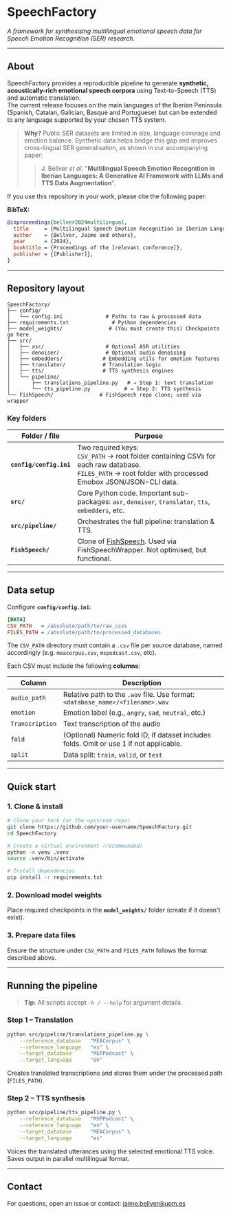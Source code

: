 # SpeechFactory

*A framework for synthesising multilingual emotional speech data for Speech Emotion Recognition (SER) research.*

---

## About
SpeechFactory provides a reproducible pipeline to generate **synthetic, acoustically-rich emotional speech corpora** using Text-to-Speech (TTS) and automatic translation.  
The current release focuses on the main languages of the Iberian Peninsula (Spanish, Catalan, Galician, Basque and Portuguese) but can be extended to any language supported by your chosen TTS system.

> **Why?** Public SER datasets are limited in size, language coverage and emotion balance. Synthetic data helps bridge this gap and improves cross-lingual SER generalisation, as shown in our accompanying paper:
>
> > J. Bellver *et al.* "**Multilingual Speech Emotion Recognition in Iberian Languages: A Generative AI Framework with LLMs and TTS Data Augmentation**".

If you use this repository in your work, please cite the following paper:

**BibTeX:**
```bibtex
@inproceedings{bellver2024multilingual,
  title     = {Multilingual Speech Emotion Recognition in Iberian Languages: A Generative AI Framework with LLMs and TTS Data Augmentation},
  author    = {Bellver, Jaime and others},
  year      = {2024},
  booktitle = {Proceedings of the [relevant conference]},
  publisher = {[Publisher]},
}
```

---

## Repository layout

```
SpeechFactory/
├── config/
│   └── config.ini              # Paths to raw & processed data
├── requirements.txt              # Python dependencies
├── model_weights/               # (You must create this) Checkpoints go here
├── src/
│   ├── asr/                    # Optional ASR utilities
│   ├── denoiser/               # Optional audio denoising
│   ├── embedders/             # Embedding utils for emotion features
│   ├── translator/            # Translation logic
│   ├── tts/                   # TTS synthesis engines
│   └── pipeline/
│       ├── translations_pipeline.py   # → Step 1: text translation
│       └── tts_pipeline.py           # → Step 2: TTS synthesis
└── FishSpeech/               # FishSpeech repo clone; used via wrapper
```

### Key folders
| Folder / file | Purpose |
|---------------|---------|
| **`config/config.ini`** | Two required keys:<br>`CSV_PATH` → root folder containing CSVs for each raw database.<br>`FILES_PATH` → root folder with processed Emobox JSON/JSON-CLI data. |
| **`src/`** | Core Python code. Important sub-packages: `asr`, `denoiser`, `translator`, `tts`, `embedders`, etc. |
| **`src/pipeline/`** | Orchestrates the full pipeline: translation & TTS. |
| **`FishSpeech/`** | Clone of [FishSpeech](https://github.com/yzhou359/FishSpeech). Used via FishSpeechWrapper. Not optimised, but functional. |

---

## Data setup

Configure **`config/config.ini`**:

```ini
[DATA]
CSV_PATH   = /absolute/path/to/raw_csvs
FILES_PATH = /absolute/path/to/processed_databases
```

The `CSV_PATH` directory must contain a `.csv` file per source database, named accordingly (e.g. `meacorpus.csv`, `mspodcast.csv`, etc).

Each CSV must include the following **columns**:

| Column         | Description |
|----------------|-------------|
| `audio_path`   | Relative path to the `.wav` file. Use format: `<database_name>/<filename>.wav` |
| `emotion`      | Emotion label (e.g., `angry`, `sad`, `neutral`, etc.) |
| `Transcription`| Text transcription of the audio |
| `fold`         | (Optional) Numeric fold ID, if dataset includes folds. Omit or use 1 if not applicable. |
| `split`        | Data split: `train`, `valid`, or `test` |

---

## Quick start

### 1. Clone & install
```bash
# Clone your fork (or the upstream repo)
git clone https://github.com/your-username/SpeechFactory.git
cd SpeechFactory

# Create a virtual environment (recommended)
python -m venv .venv
source .venv/bin/activate

# Install dependencies
pip install -r requirements.txt
```

### 2. Download model weights
Place required checkpoints in the **`model_weights/`** folder (create if it doesn't exist).

### 3. Prepare data files
Ensure the structure under `CSV_PATH` and `FILES_PATH` follows the format described above.

---

## Running the pipeline

> **Tip:** All scripts accept `-h / --help` for argument details.

### Step 1 – Translation
```bash
python src/pipeline/translations_pipeline.py \
    --reference_database   "MEACorpus" \
    --reference_language   "es" \
    --target_database      "MSPPodcast" \
    --target_language      "en"
```
Creates translated transcriptions and stores them under the processed path (`FILES_PATH`).

### Step 2 – TTS synthesis
```bash
python src/pipeline/tts_pipeline.py \
    --reference_database   "MSPPodcast" \
    --reference_language   "en" \
    --target_database      "MEACorpus" \
    --target_language      "es"
```
Voices the translated utterances using the selected emotional TTS voice. Saves output in parallel multilingual format.

---

## Contact
For questions, open an issue or contact: jaime.bellver@upm.es

